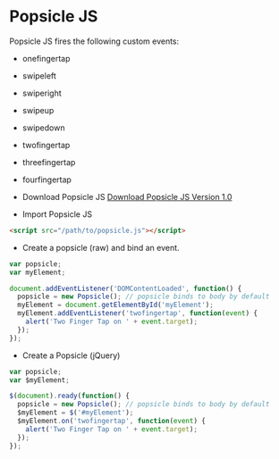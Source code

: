 Popsicle JS
===========

Popsicle JS fires the following custom events:
* onefingertap
* swipeleft
* swiperight
* swipeup
* swipedown
* twofingertap
* threefingertap
* fourfingertap

* Download Popsicle JS
[Download Popsicle JS Version 1.0](https://raw.githubusercontent.com/codyhess/popsiclejs/master/popsicle.js)

* Import Popsicle JS
```html
<script src="/path/to/popsicle.js"></script>
```

* Create a popsicle (raw) and bind an event.
```javascript
var popsicle;
var myElement;

document.addEventListener('DOMContentLoaded', function() {
  popsicle = new Popsicle(); // popsicle binds to body by default
  myElement = document.getElementById('myElement');
  myElement.addEventListener('twofingertap', function(event) {
    alert('Two Finger Tap on ' + event.target);
  });
});

```

* Create a Popsicle (jQuery)
```javascript
var popsicle;
var $myElement;

$(document).ready(function() {
  popsicle = new Popsicle(); // popsicle binds to body by default
  $myElement = $('#myElement');
  $myElement.on('twofingertap', function(event) {
    alert('Two Finger Tap on ' + event.target);
  });
});
```
